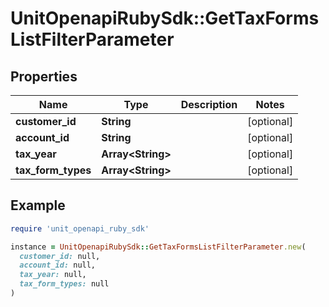 # UnitOpenapiRubySdk::GetTaxFormsListFilterParameter

## Properties

| Name | Type | Description | Notes |
| ---- | ---- | ----------- | ----- |
| **customer_id** | **String** |  | [optional] |
| **account_id** | **String** |  | [optional] |
| **tax_year** | **Array&lt;String&gt;** |  | [optional] |
| **tax_form_types** | **Array&lt;String&gt;** |  | [optional] |

## Example

```ruby
require 'unit_openapi_ruby_sdk'

instance = UnitOpenapiRubySdk::GetTaxFormsListFilterParameter.new(
  customer_id: null,
  account_id: null,
  tax_year: null,
  tax_form_types: null
)
```

